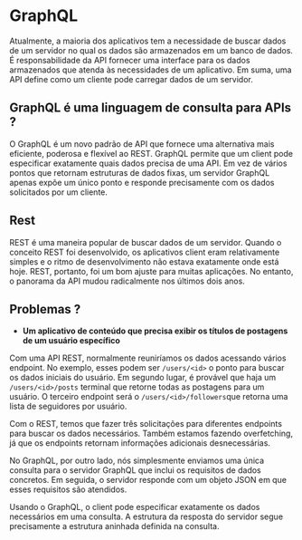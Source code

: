 # GraphQL

Atualmente, a maioria dos aplicativos tem a necessidade de buscar dados de um servidor no qual os dados são armazenados em um banco de dados. É responsabilidade da API fornecer uma interface para os dados armazenados que atenda às necessidades de um aplicativo.
Em suma, uma API define como um cliente pode carregar dados de um servidor.


## GraphQL é uma linguagem de consulta para APIs ?

O GraphQL é um novo padrão de API que fornece uma alternativa mais eficiente, poderosa e flexível ao REST.
GraphQL permite que um client pode especificar exatamente quais dados precisa de uma API. Em vez de vários pontos que retornam estruturas de dados fixas, um servidor GraphQL apenas expõe um único ponto e responde precisamente com os dados solicitados por um cliente.

## Rest

REST é uma maneira popular de buscar dados de um servidor. Quando o conceito REST foi desenvolvido, os aplicativos client eram relativamente simples e o ritmo de desenvolvimento não estava exatamente onde está hoje. REST, portanto, foi um bom ajuste para muitas aplicações. No entanto, o panorama da API mudou radicalmente nos últimos dois anos.

## Problemas ?

- **Um aplicativo de conteúdo que precisa exibir os títulos de postagens de um usuário específico**

Com uma API REST, normalmente reuniríamos os dados acessando vários endpoint.
No exemplo, esses podem ser  `/users/<id>` o ponto para buscar os dados iniciais do usuário.
Em segundo lugar, é provável que haja um `/users/<id>/posts` terminal que retorne todas as postagens 
para um usuário. O terceiro endpoint será o `/users/<id>/followers`que retorna uma lista de seguidores por usuário.

Com o REST, temos que fazer três solicitações para diferentes endpoints para buscar os dados necessários. Também estamos fazendo 
overfetching, já que os endpoints retornam informações adicionais desnecessárias.

No GraphQL, por outro lado, nós simplesmente enviamos uma única consulta para o servidor GraphQL que inclui os requisitos de dados 
concretos. Em seguida, o servidor responde com um objeto JSON em que esses requisitos são atendidos.

Usando o GraphQL, o client pode especificar exatamente os dados necessários em uma consulta. A estrutura da resposta do servidor segue precisamente a estrutura aninhada definida na consulta.





